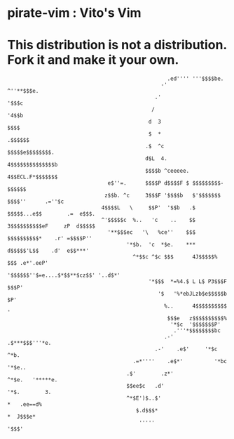 # pirate-vim : Vito's Vim 
# This distribution is not a distribution. Fork it and make it your own.

													   .ed'''' '''$$$$be.                     
													 -'           ^''**$$$e.                  
												   .'                   '$$$c                 
												  /                      '4$$b                
												 d  3                     $$$$                
												 $  *                   .$$$$$$
												.$  ^c           $$$$$e$$$$$$$$.
												d$L  4.         4$$$$$$$$$$$$$$b
												$$$$b ^ceeeee.  4$$ECL.F*$$$$$$$              
									e$''=.      $$$$P d$$$$F $ $$$$$$$$$- $$$$$$
								   z$$b. ^c     3$$$F '$$$$b   $'$$$$$$$  $$$$''      .=''$c  
								  4$$$$L   \     $$P'  '$$b   .$ $$$$$...e$$        .=  e$$$. 
								  ^'$$$$$c  %..   'c    ..    $$ 3$$$$$$$$$$eF     zP  d$$$$$ 
									'**$$$ec   '\   %ce''    $$$  $$$$$$$$$$*    .r' =$$$$P'' 
										  '*$b.  'c  *$e.    *** d$$$$$'L$$    .d'  e$$***'   
											^*$$c ^$c $$$      4J$$$$$% $$$ .e*'.eeP'         
											   '$$$$$$''$=e....$*$$**$cz$$' '..d$*'           
												 '*$$$  *=%4.$ L L$ P3$$$F $$$P'              
													'$   '%*ebJLzb$e$$$$$b $P'                
													  %..      4$$$$$$$$$$ '                  
													   $$$e   z$$$$$$$$$$%                    
														'*$c  '$$$$$$$P'                      
														 .'''*$$$$$$$$bc                      
													  .-'    .$***$$$'''*e.                   
												   .-'    .e$'     '*$c  ^*b.                 
											.=*''''    .e$*'          '*bc  '*$e..            
										  .$'        .z*'               ^*$e.   '*****e.      
										  $$ee$c   .d'                     '*$.        3.     
										  ^*$E')$..$'                         *   .ee==d%     
											 $.d$$$*                           *  J$$$e*      
											  '''''                             '$$$'   

